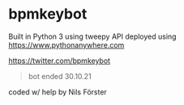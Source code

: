 # bpmkeybot

Built in Python 3 using tweepy API
deployed using https://www.pythonanywhere.com

https://twitter.com/bpmkeybot

> bot ended 30.10.21

coded w/ help by Nils Förster
